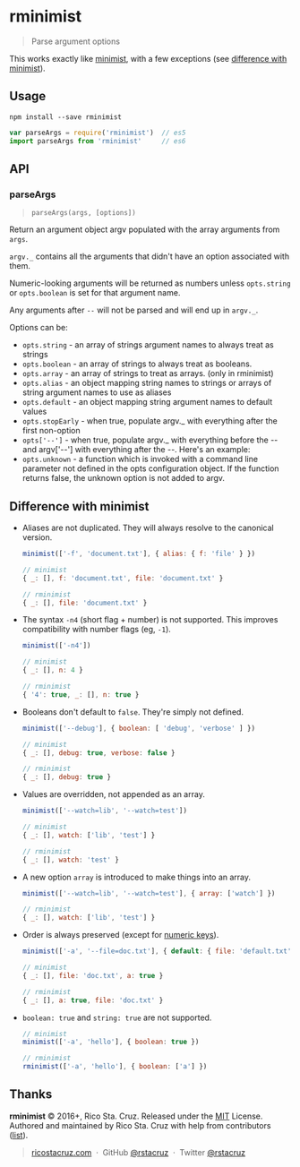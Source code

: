 # rminimist

> Parse argument options

This works exactly like [minimist](https://www.npmjs.com/package/minimist), with a few exceptions (see [difference with minimist](#difference-with-minimist)).

## Usage

```
npm install --save rminimist
```

```js
var parseArgs = require('rminimist')  // es5
import parseArgs from 'rminimist'     // es6
```

## API

### parseArgs

> `parseArgs(args, [options])`

Return an argument object argv populated with the array arguments from `args`.

`argv._` contains all the arguments that didn't have an option associated with them.

Numeric-looking arguments will be returned as numbers unless `opts.string` or `opts.boolean` is set for that argument name.

Any arguments after `--` will not be parsed and will end up in `argv._`.

Options can be:

- `opts.string` - an array of strings argument names to always treat as strings
- `opts.boolean` - an array of strings to always treat as booleans.
- `opts.array` - an array of strings to treat as arrays. (only in rminimist)
- `opts.alias` - an object mapping string names to strings or arrays of string argument names to use as aliases
- `opts.default` - an object mapping string argument names to default values
- `opts.stopEarly` - when true, populate argv._ with everything after the first non-option
- `opts['--']` - when true, populate argv._ with everything before the -- and argv['--'] with everything after the --. Here's an example:
- `opts.unknown` - a function which is invoked with a command line parameter not defined in the opts configuration object. If the function returns false, the unknown option is not added to argv.

## Difference with minimist

- Aliases are not duplicated. They will always resolve to the canonical version.

  ```js
  minimist(['-f', 'document.txt'], { alias: { f: 'file' } })

  // minimist
  { _: [], f: 'document.txt', file: 'document.txt' }

  // rminimist
  { _: [], file: 'document.txt' }
  ```

- The syntax `-n4` (short flag + number) is not supported. This improves compatibility with number flags (eg, `-1`).

  ```js
  minimist(['-n4'])

  // minimist
  { _: [], n: 4 }

  // rminimist
  { '4': true, _: [], n: true }
  ```

- Booleans don't default to `false`. They're simply not defined.

  ```js
  minimist(['--debug'], { boolean: [ 'debug', 'verbose' ] })

  // minimist
  { _: [], debug: true, verbose: false }

  // rminimist
  { _: [], debug: true }
  ```

- Values are overridden, not appended as an array.

  ```js
  minimist(['--watch=lib', '--watch=test'])

  // minimist
  { _: [], watch: ['lib', 'test'] }

  // rminimist
  { _: [], watch: 'test' }
  ```

- A new option `array` is introduced to make things into an array.

  ```js
  minimist(['--watch=lib', '--watch=test'], { array: ['watch'] })

  // rminimist
  { _: [], watch: ['lib', 'test'] }
  ```

- Order is always preserved (except for [numeric keys](http://ricostacruz.com/til/ordered-keys-in-js.html)).

  ```js
  minimist(['-a', '--file=doc.txt'], { default: { file: 'default.txt' } })

  // minimist
  { _: [], file: 'doc.txt', a: true }

  // rminimist
  { _: [], a: true, file: 'doc.txt' }
  ```

- `boolean: true` and `string: true` are not supported.

  ```js
  // minimist
  minimist(['-a', 'hello'], { boolean: true })

  // rminimist
  rminimist(['-a', 'hello'], { boolean: ['a'] })
  ```

## Thanks

**rminimist** © 2016+, Rico Sta. Cruz. Released under the [MIT] License.<br>
Authored and maintained by Rico Sta. Cruz with help from contributors ([list][contributors]).

> [ricostacruz.com](http://ricostacruz.com) &nbsp;&middot;&nbsp;
> GitHub [@rstacruz](https://github.com/rstacruz) &nbsp;&middot;&nbsp;
> Twitter [@rstacruz](https://twitter.com/rstacruz)

[MIT]: http://mit-license.org/
[contributors]: http://github.com/rstacruz/rminimist/contributors
